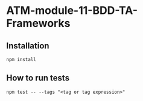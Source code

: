 # ATM-module-11-BDD-TA-Frameworks
## Installation
`npm install`
## How to run tests
`npm test -- --tags "<tag or tag expression>"`